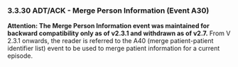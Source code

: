 ### 3.3.30 ADT/ACK - Merge Person Information (Event A30)

**Attention: The Merge Person Information event was maintained for backward compatibility only as of v2.3.1 and withdrawn as of v2.7.** From V 2.3.1 onwards, the reader is referred to the A40 (merge patient-patient identifier list) event to be used to merge patient information for a current episode.

